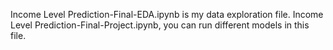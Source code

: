 Income Level Prediction-Final-EDA.ipynb is my data exploration file. 
Income Level Prediction-Final-Project.ipynb, you can run different models in this file.
